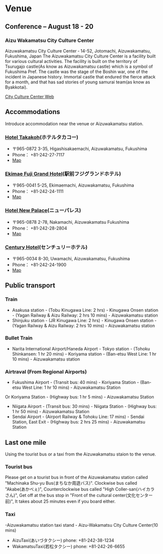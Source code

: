 # Venue
## Conference &ndash; August 18 - 20
### Aizu Wakamatsu City Culture Center
Aizuwakamatsu City Culture Center ‐ 14-52, Jotomachi, Aizuwakamatsu, Fukushima, Japan
The Aizuwakamatsu City Culture Center is a facility built for various cultural activities.
The facility is built on the territory of Tsurugajo castle(As know as Aizuwakamatsu castle) which is a symbol of Fukushima Pref.
The castle was the stage of the Boshin war, one of the incident in Japanese history.
Immortal castle that endured the fierce attack for a month, and that has sad stories of young samurai team(as know as Byakkotai).

[City Culture Center Web](http://aizu-bunka.jp/bunse/)

## Accommodations
Introduce accommodation near the venue or Aizuwakamatsu station.

### [Hotel Takakoh](http://www.takakoh.com/)(ホテルタカコー)
- 〒965-0872 3-35, Higashisakaemachi, Aizuwakamatsu, Fukushima
- Phone： +81-242-27-7117
-  [Map](https://www.openstreetmap.org/node/3705945507)

### [Ekimae Fuji Grand Hotel](http://www.fujigrandhotel.co.jp/)(駅前フジグランドホテル)
- 〒965-0041 5-25, Ekimaemachi, Aizuwakamatsu, Fukushima
- Phone： +81-242-24-1111
- [Map](https://www.openstreetmap.org/node/1345581847)

### [Hotel New Palace](http://www.npls.co.jp/)(ニューパレス)
- 〒965-0878 2-78, Nakamachi, Aizuwakamatsu Fukushima
- Phone： +81-242-28-2804
- [Map](https://www.openstreetmap.org/node/3725638235)

### [Century Hotel](http://www.aizu-centuryhotel.com/)(センチュリーホテル)
- 〒965-0034 8-30, Uwamachi, Aizuwakamatsu, Fukushima
- Phone： +81-242-24-1900
- [Map](https://www.openstreetmap.org/way/219733616)

## Public transport
### Train

- Asakusa station - (Tobu Kinugawa Line: 2 hrs) - Kinugawa Onsen station - (Yagan Railway &amp; Aizu Railway: 2 hrs 10 mins) - Aizuwakamatsu station
- Shinjuku station - (JR Kinugawa Line: 2 hrs) - Kinugawa Onsen station - (Yagan Railway &amp; Aizu Railway: 2 hrs 10 mins) - Aizuwakamatsu station

### Bullet Train

- Narita International Airport/Haneda Airport - Tokyo station - (Tohoku Shinkansen: 1 hr 20 mins) - Koriyama station - (Ban-etsu West Line: 1 hr 10 mins) - Aizuwakamatsu station

### Airtraval (From Regional Airports)

- Fukushima Airport - (Transit bus: 40 mins) - Koriyama Station - (Ban-etsu West Line: 1 hr 10 mins) - Aizuwakamatsu Station

Or Koriyama Station - (Highway bus: 1 hr 5 mins) - Aizuwakamatsu Station

- Niigata Airport - (Transit bus: 30 mins) - Niigata Station - (Highway bus: 1 hr 50 mins) - Aizuwakamatsu Station
- Sendai Airport - (Airport Railway &amp; Tohoku Line: 17 mins) - Sendai Station, East Exit - (Highway bus: 2 hrs 25 mins) - Aizuwakamatsu Station

## Last one mile
Using the tourist bus or a taxi from the Aizuwakamatsu staion to the venue.

### Tourist bus
Please get on a tourist bus in front of the Aizuwakamatsu station called "Machinaka Shu-yu Bus(まちなか周遊バス)".
Clockwise bus called "Akabe(あかべぇ)", Counterclockwise bus called "High Coller-san(ハイカラさん)", Get off at the bus stop in "Front of the cultural center(文化センター前)", It takes about 25 minutes even if you board either.

### Taxi
-Aizuwakamatsu station taxi stand - Aizu-Wakamatsu City Culture Center(10 mins)
-  AizuTaxi(あいづタクシー) phone: +81-242-38-1234
-  WakamatsuTaxi(若松タクシー) phone: +81-242-26-6655
